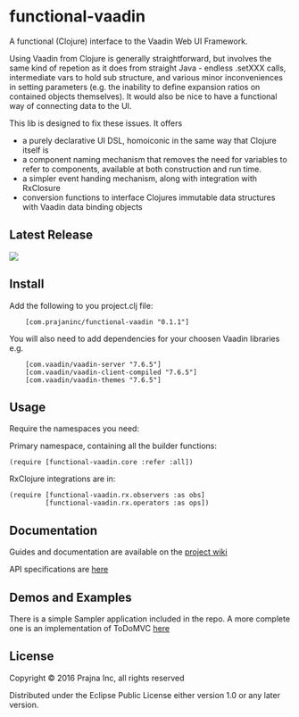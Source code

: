 # functional-vaadin

A functional (Clojure) interface to the Vaadin Web UI Framework.

Using Vaadin from Clojure is generally straightforward, but involves the same kind of repetion as it does from straight
Java - endless .setXXX calls, intermediate vars to hold sub structure, and various minor inconveniences in setting
parameters (e.g. the inability to define expansion ratios on contained objects themselves). It would also be nice to
have a functional way of connecting data to the UI.

This lib is designed to fix these issues. It offers

- a purely declarative UI DSL, homoiconic in the same way that Clojure itself is
- a component naming mechanism that removes the need for variables to refer to components, available at both
construction and run time.
- a simpler event handing mechanism, along with integration with RxClosure
- conversion functions to interface Clojures immutable data structures with Vaadin data binding objects

## Latest Release

![](https://clojars.org/com.prajnainc/functional-vaadin/latest-version.svg)

## Install
Add the following to you project.clj file:

        [com.prajaninc/functional-vaadin "0.1.1"]

You will also need to add dependencies for your choosen Vaadin libraries e.g.

        [com.vaadin/vaadin-server "7.6.5"]
        [com.vaadin/vaadin-client-compiled "7.6.5"]
        [com.vaadin/vaadin-themes "7.6.5"]


## Usage
Require the namespaces you need:

Primary namespace, containing all the builder functions:

    (require [functional-vaadin.core :refer :all])

RxClojure integrations are in:

    (require [functional-vaadin.rx.observers :as obs]
             [functional-vaadin.rx.operators :as ops])

## Documentation
Guides and documentation are available on the [project wiki](https://github.com/wizardpb/functional-vaadin/wiki)

API specifications are [here](http://prajnainc.com/functional-vaadin/doc/)

## Demos and Examples

There is a simple Sampler application included in the repo. A more complete one is an implementation
of ToDoMVC [here](https://github.com/wizardpb/todo)

## License

Copyright © 2016 Prajna Inc, all rights reserved

Distributed under the Eclipse Public License either version 1.0 or any later version.
